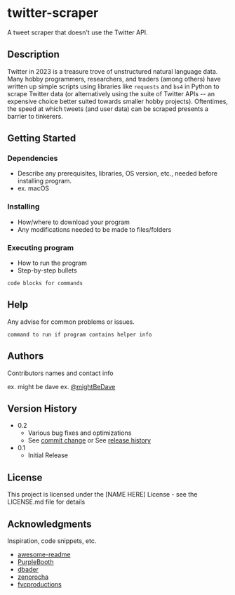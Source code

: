 # twitter-scraper
A tweet scraper that doesn't use the Twitter API.


## Description

Twitter in 2023 is a treasure trove of unstructured natural language data. Many hobby programmers, researchers, and traders (among others) have written up simple scripts using libraries like `requests` and `bs4` in Python to scrape Twitter data (or alternatively using the suite of Twitter APIs -- an expensive choice better suited towards smaller hobby projects). Oftentimes, the speed at which tweets (and user data) can be scraped presents a barrier to tinkerers.

## Getting Started

### Dependencies

* Describe any prerequisites, libraries, OS version, etc., needed before installing program.
* ex. macOS

### Installing

* How/where to download your program
* Any modifications needed to be made to files/folders

### Executing program

* How to run the program
* Step-by-step bullets
```
code blocks for commands
```

## Help

Any advise for common problems or issues.
```
command to run if program contains helper info
```

## Authors

Contributors names and contact info

ex. might be dave 
ex. [@mightBeDave](https://github.com/adhd)

## Version History

* 0.2
    * Various bug fixes and optimizations
    * See [commit change]() or See [release history]()
* 0.1
    * Initial Release

## License

This project is licensed under the [NAME HERE] License - see the LICENSE.md file for details

## Acknowledgments

Inspiration, code snippets, etc.
* [awesome-readme](https://github.com/matiassingers/awesome-readme)
* [PurpleBooth](https://gist.github.com/PurpleBooth/109311bb0361f32d87a2)
* [dbader](https://github.com/dbader/readme-template)
* [zenorocha](https://gist.github.com/zenorocha/4526327)
* [fvcproductions](https://gist.github.com/fvcproductions/1bfc2d4aecb01a834b46)
